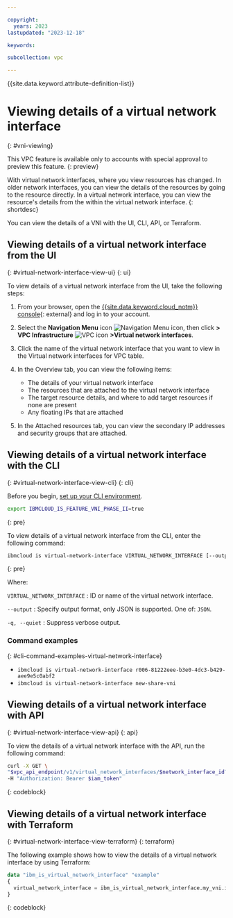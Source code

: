 ```yaml
---

copyright:
  years: 2023
lastupdated: "2023-12-18"

keywords:

subcollection: vpc

---
```


{{site.data.keyword.attribute-definition-list}}

# Viewing details of a virtual network interface
{: #vni-viewing}

This VPC feature is available only to accounts with special approval to preview this feature.
{: preview}

With virtual network interfaces, where you view resources has changed. In older network interfaces, you can view the details of the resources by going to the resource directly. In a virtual network interface, you can view the resource's details from the within the virtual network interface.
{: shortdesc}

You can view the details of a VNI with the UI, CLI, API, or Terraform.

## Viewing details of a virtual network interface from the UI
{: #virtual-network-interface-view-ui}
{: ui}

To view details of a virtual network interface from the UI, take the following steps:

1. From your browser, open the [{{site.data.keyword.cloud_notm}} console](/login){: external} and log in to your account.
1. Select the **Navigation Menu** icon ![Navigation Menu icon](../../icons/icon_hamburger.svg), then click **> VPC Infrastructure** ![VPC icon](../../icons/vpc.svg) **>Virtual network interfaces**.
1. Click the name of the virtual network interface that you want to view in the Virtual network interfaces for VPC table.
1. In the Overview tab, you can view the following items:

    * The details of your virtual network interface
    * The resources that are attached to the virtual network interface
    * The target resource details, and where to add target resources if none are present
    * Any floating IPs that are attached
1. In the Attached resources tab, you can view the secondary IP addresses and security groups that are attached.

## Viewing details of a virtual network interface with the CLI
{: #virtual-network-interface-view-cli}
{: cli}

Before you begin, [set up your CLI environment](/docs/vpc?topic=vpc-set-up-environment&interface=cli).

```sh
export IBMCLOUD_IS_FEATURE_VNI_PHASE_II=true
```
{: pre}

To view details of a virtual network interface from the CLI, enter the following command:

```sh
ibmcloud is virtual-network-interface VIRTUAL_NETWORK_INTERFACE [--output JSON] [-q, --quiet]
```
{: pre}

Where:

`VIRTUAL_NETWORK_INTERFACE`
:   ID or name of the virtual network interface.

`--output`
:   Specify output format, only JSON is supported. One of: `JSON`.

`-q, --quiet`
:   Suppress verbose output.

### Command examples
{: #cli-command-examples-virtual-network-interface}

- `ibmcloud is virtual-network-interface r006-81222eee-b3e0-4dc3-b429-aee9e5c0abf2`
- `ibmcloud is virtual-network-interface new-share-vni`

## Viewing details of a virtual network interface with API
{: #virtual-network-interface-view-api}
{: api}

To view the details of a virtual network interface with the API, run the following command:

```sh
curl -X GET \
"$vpc_api_endpoint/v1/virtual_network_interfaces/$network_interface_id?version=$version&generation=2" \
-H "Authorization: Bearer $iam_token"
```
{: codeblock}

## Viewing details of a virtual network interface with Terraform
{: #virtual-network-interface-view-terraform}
{: terraform}

The following example shows how to view the details of a virtual network interface by using Terraform:

```terraform
data "ibm_is_virtual_network_interface" "example"
{
  virtual_network_interface = ibm_is_virtual_network_interface.my_vni.id
}
```
{: codeblock}
